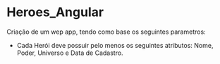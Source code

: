 # Heroes_Angular

Criação de um wep app, tendo como base os seguintes parametros:
 - Cada Herói deve possuir pelo menos os seguintes atributos:  Nome, Poder, Universo e Data de Cadastro.
 
 
